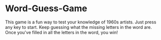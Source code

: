 # Word-Guess-Game

This game is a fun way to test your knowledge of 1960s artists. Just press any key to start. Keep guessing what the missing letters in the word are. Once you've filled in all the letters in the word, you win!
